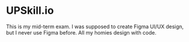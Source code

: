 # UPSkill.io
This is my mid-term exam. I was supposed to create Figma UI/UX design, but I never use Figma before. All my homies design with code.
